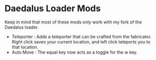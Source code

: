 # Daedalus Loader Mods
Keep in mind that most of these mods only work with my fork of the Daedalus loader.
* Teleporter : Adds a teleporter that can be crafted from the fabricator.  Right click saves your current location, and left click teleports you to that location.
* Auto Move : The equal key now acts as a toggle for the w key.
